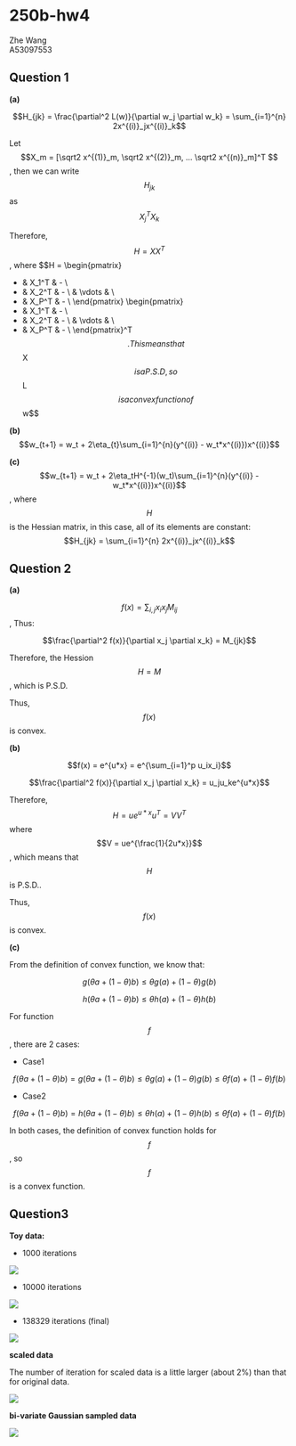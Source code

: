 # 250b-hw4

Zhe Wang  
A53097553

## Question 1

**(a)**

$$H_{jk} = \frac{\partial^2 L(w)}{\partial w_j \partial w_k} = \sum_{i=1}^{n} 2x^{(i)}_jx^{(i)}_k$$

Let $$X_m = [\sqrt2 x^{(1)}_m, \sqrt2 x^{(2)}_m, ... \sqrt2 x^{(n)}_m]^T $$, then we can write $$H_{jk}$$ as $$X_j^TX_k$$

Therefore, $$H=XX^T$$, where 
$$H = \begin{pmatrix}
- & X_1^T & - \\
- & X_2^T & - \\
  & \vdots  &   \\
- & X_P^T & - \\
\end{pmatrix}
\begin{pmatrix}
- & X_1^T & - \\
- & X_2^T & - \\
  & \vdots  &   \\
- & X_P^T & - \\
\end{pmatrix}^T$$.
This means that $$X$$ is a P.S.D, so $$L$$ is a convex function of $$w$$

**(b)**
$$w_{t+1} = w_t + 2\eta_{t}\sum_{i=1}^{n}(y^{(i)} - w_t*x^{(i)})x^{(i)}$$


**(c)**
$$w_{t+1} = w_t + 2\eta_tH^{-1}(w_t)\sum_{i=1}^{n}(y^{(i)} - w_t*x^{(i)})x^{(i)}$$, where $$H$$ is the Hessian matrix, in this case, all of its elements are constant: $$H_{jk} = \sum_{i=1}^{n} 2x^{(i)}_jx^{(i)}_k$$





## Question 2

**(a)**

$$f(x) = \sum_{i,j}x_ix_jM_{ij}$$, Thus:

$$\frac{\partial^2 f(x)}{\partial x_j \partial x_k} = M_{jk}$$

Therefore, the Hession $$H = M$$, which is P.S.D.

Thus, $$f(x)$$ is convex.

**(b)**

$$f(x) = e^{u*x} = e^{\sum_{i=1}^p u_ix_i}$$

$$\frac{\partial^2 f(x)}{\partial x_j \partial x_k} = u_ju_ke^{u*x}$$

Therefore, $$H = ue^{u*x}u^T = VV^T$$ where $$V = ue^{\frac{1}{2u*x}}$$, which means that $$H$$ is P.S.D..

Thus, $$f(x)$$ is convex.

**(c)**

From the definition of convex function, we know that:

$$g(\theta a + (1- \theta )b) \leq \theta g(a) + (1-\theta) g(b)$$

$$h(\theta a + (1- \theta )b) \leq \theta h(a) + (1-\theta) h(b)$$

For function $$f$$, there are 2 cases:
* Case1

$$f(\theta a + (1- \theta )b) = g(\theta a + (1- \theta )b) \leq \theta g(a) + (1-\theta) g(b) \leq\theta f(a) + (1-\theta) f(b)$$

* Case2

$$f(\theta a + (1- \theta )b) = h(\theta a + (1- \theta )b) \leq \theta h(a) + (1-\theta) h(b) \leq\theta f(a) + (1-\theta) f(b)$$

In both cases, the definition of convex function holds for $$f$$, so $$f$$ is a convex function.

## Question3

**Toy data:**
    
* 1000 iterations

![](Unknown-16)

* 10000 iterations

![](Unknown-17)

* 138329 iterations (final)

![](Unknown-15)

**scaled data**

The number of iteration for scaled data is a little larger (about 2%) than that for original data.

![](Unknown-18)


**bi-variate Gaussian sampled data**

![](Unknown-21)



